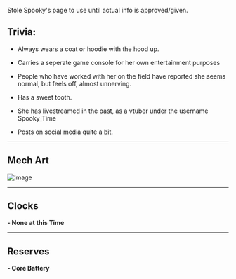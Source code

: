 Stole Spooky's page to use until actual info is approved/given.

## Trivia:
- Always wears a coat or hoodie with the hood up.

- Carries a seperate game console for her own entertainment purposes

- People who have worked with her on the field have reported she seems normal, but feels off, almost unnerving.

- Has a sweet tooth.

- She has livestreamed in the past, as a vtuber under the username Spooky_Time

- Posts on social media quite a bit.

---
## Mech Art
![image](/mechs/Immovable%20Force.png)

---
## Clocks

**- None at this Time**

---
## Reserves

**- Core Battery**
